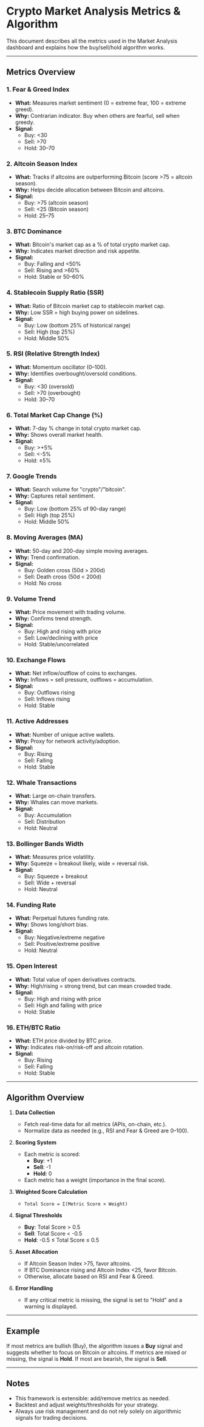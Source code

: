 # Crypto Market Analysis Metrics & Algorithm

This document describes all the metrics used in the Market Analysis dashboard and explains how the buy/sell/hold algorithm works.

---

## Metrics Overview

### 1. **Fear & Greed Index**

- **What:** Measures market sentiment (0 = extreme fear, 100 = extreme greed).
- **Why:** Contrarian indicator. Buy when others are fearful, sell when greedy.
- **Signal:**
  - Buy: <30
  - Sell: >70
  - Hold: 30–70

### 2. **Altcoin Season Index**

- **What:** Tracks if altcoins are outperforming Bitcoin (score >75 = altcoin season).
- **Why:** Helps decide allocation between Bitcoin and altcoins.
- **Signal:**
  - Buy: >75 (altcoin season)
  - Sell: <25 (Bitcoin season)
  - Hold: 25–75

### 3. **BTC Dominance**

- **What:** Bitcoin's market cap as a % of total crypto market cap.
- **Why:** Indicates market direction and risk appetite.
- **Signal:**
  - Buy: Falling and <50%
  - Sell: Rising and >60%
  - Hold: Stable or 50–60%

### 4. **Stablecoin Supply Ratio (SSR)**

- **What:** Ratio of Bitcoin market cap to stablecoin market cap.
- **Why:** Low SSR = high buying power on sidelines.
- **Signal:**
  - Buy: Low (bottom 25% of historical range)
  - Sell: High (top 25%)
  - Hold: Middle 50%

### 5. **RSI (Relative Strength Index)**

- **What:** Momentum oscillator (0–100).
- **Why:** Identifies overbought/oversold conditions.
- **Signal:**
  - Buy: <30 (oversold)
  - Sell: >70 (overbought)
  - Hold: 30–70

### 6. **Total Market Cap Change (%)**

- **What:** 7-day % change in total crypto market cap.
- **Why:** Shows overall market health.
- **Signal:**
  - Buy: >+5%
  - Sell: <-5%
  - Hold: ±5%

### 7. **Google Trends**

- **What:** Search volume for "crypto"/"bitcoin".
- **Why:** Captures retail sentiment.
- **Signal:**
  - Buy: Low (bottom 25% of 90-day range)
  - Sell: High (top 25%)
  - Hold: Middle 50%

### 8. **Moving Averages (MA)**

- **What:** 50-day and 200-day simple moving averages.
- **Why:** Trend confirmation.
- **Signal:**
  - Buy: Golden cross (50d > 200d)
  - Sell: Death cross (50d < 200d)
  - Hold: No cross

### 9. **Volume Trend**

- **What:** Price movement with trading volume.
- **Why:** Confirms trend strength.
- **Signal:**
  - Buy: High and rising with price
  - Sell: Low/declining with price
  - Hold: Stable/uncorrelated

### 10. **Exchange Flows**

- **What:** Net inflow/outflow of coins to exchanges.
- **Why:** Inflows = sell pressure, outflows = accumulation.
- **Signal:**
  - Buy: Outflows rising
  - Sell: Inflows rising
  - Hold: Stable

### 11. **Active Addresses**

- **What:** Number of unique active wallets.
- **Why:** Proxy for network activity/adoption.
- **Signal:**
  - Buy: Rising
  - Sell: Falling
  - Hold: Stable

### 12. **Whale Transactions**

- **What:** Large on-chain transfers.
- **Why:** Whales can move markets.
- **Signal:**
  - Buy: Accumulation
  - Sell: Distribution
  - Hold: Neutral

### 13. **Bollinger Bands Width**

- **What:** Measures price volatility.
- **Why:** Squeeze = breakout likely, wide = reversal risk.
- **Signal:**
  - Buy: Squeeze + breakout
  - Sell: Wide + reversal
  - Hold: Neutral

### 14. **Funding Rate**

- **What:** Perpetual futures funding rate.
- **Why:** Shows long/short bias.
- **Signal:**
  - Buy: Negative/extreme negative
  - Sell: Positive/extreme positive
  - Hold: Neutral

### 15. **Open Interest**

- **What:** Total value of open derivatives contracts.
- **Why:** High/rising = strong trend, but can mean crowded trade.
- **Signal:**
  - Buy: High and rising with price
  - Sell: High and falling with price
  - Hold: Stable

### 16. **ETH/BTC Ratio**

- **What:** ETH price divided by BTC price.
- **Why:** Indicates risk-on/risk-off and altcoin rotation.
- **Signal:**
  - Buy: Rising
  - Sell: Falling
  - Hold: Stable

---

## Algorithm Overview

1. **Data Collection**

   - Fetch real-time data for all metrics (APIs, on-chain, etc.).
   - Normalize data as needed (e.g., RSI and Fear & Greed are 0–100).

2. **Scoring System**

   - Each metric is scored:
     - **Buy**: +1
     - **Sell**: -1
     - **Hold**: 0
   - Each metric has a weight (importance in the final score).

3. **Weighted Score Calculation**

   - `Total Score = Σ(Metric Score × Weight)`

4. **Signal Thresholds**

   - **Buy**: Total Score > 0.5
   - **Sell**: Total Score < -0.5
   - **Hold**: -0.5 ≤ Total Score ≤ 0.5

5. **Asset Allocation**

   - If Altcoin Season Index >75, favor altcoins.
   - If BTC Dominance rising and Altcoin Index <25, favor Bitcoin.
   - Otherwise, allocate based on RSI and Fear & Greed.

6. **Error Handling**
   - If any critical metric is missing, the signal is set to "Hold" and a warning is displayed.

---

## Example

If most metrics are bullish (Buy), the algorithm issues a **Buy** signal and suggests whether to focus on Bitcoin or altcoins. If metrics are mixed or missing, the signal is **Hold**. If most are bearish, the signal is **Sell**.

---

## Notes

- This framework is extensible: add/remove metrics as needed.
- Backtest and adjust weights/thresholds for your strategy.
- Always use risk management and do not rely solely on algorithmic signals for trading decisions.
